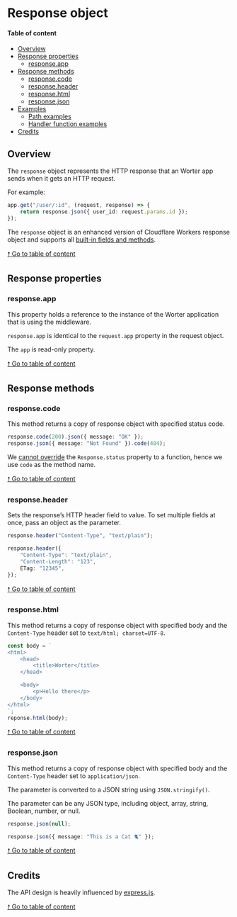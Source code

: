 # Response object

#### Table of content

-   [Overview](#overview)
-   [Response properties](#response-properties)
    -   [response.app](#responseapp)
-   [Response methods](#response-methods)
    -   [response.code](#responsecode)
    -   [response.header](#responseheader)
    -   [response.html](#responsehtml)
    -   [response.json](#responsejson)
-   [Examples](#examples)
    -   [Path examples](#path-examples)
    -   [Handler function examples](#handler-function-examples)
-   [Credits](#credits)

## Overview

The `response` object represents the HTTP response that an Worter app sends when
it gets an HTTP request.

For example:

```typescript
app.get("/user/:id", (request, response) => {
    return response.json({ user_id: request.params.id });
});
```

The `response` object is an enhanced version of Cloudflare Workers response
object and supports all
[built-in fields and methods](https://developers.cloudflare.com/workers/reference/apis/response/).

[🠕 Go to table of content](#table-of-content)

## Response properties

### response.app

This property holds a reference to the instance of the Worter application that
is using the middleware.

`response.app` is identical to the `request.app` property in the request object.

The `app` is read-only property.

[🠕 Go to table of content](#table-of-content)

## Response methods

### response.code

This method returns a copy of response object with specified status code.

```typescript
response.code(200).json({ message: "OK" });
response.json({ message: "Not Found" }).code(404);
```

We [cannot override](https://stackoverflow.com/a/38860482) the `Response.status`
property to a function, hence we use `code` as the method name.

[🠕 Go to table of content](#table-of-content)

### response.header

Sets the response’s HTTP header field to value. To set multiple fields at once,
pass an object as the parameter.

```typescript
response.header("Content-Type", "text/plain");

response.header({
    "Content-Type": "text/plain",
    "Content-Length": "123",
    ETag: "12345",
});
```

[🠕 Go to table of content](#table-of-content)

### response.html

This method returns a copy of response object with specified body and the
`Content-Type` header set to `text/html; charset=UTF-8`.

```typescript
const body = `
<html>
    <head>
        <title>Worter</title>
    </head>

    <body>
        <p>Hello there</p>
    </body>
</html>
`;
reponse.html(body);
```

[🠕 Go to table of content](#table-of-content)

### response.json

This method returns a copy of response object with specified body and the
`Content-Type` header set to `application/json`.

The parameter is converted to a JSON string using `JSON.stringify()`.

The parameter can be any JSON type, including object, array, string, Boolean,
number, or null.

```typescript
response.json(null);

response.json({ message: "This is a Cat 🐈" });
```

[🠕 Go to table of content](#table-of-content)

## Credits

The API design is heavily influenced by
[express.js](https://expressjs.com/en/5x/api.html#res).

[🠕 Go to table of content](#request-object)
